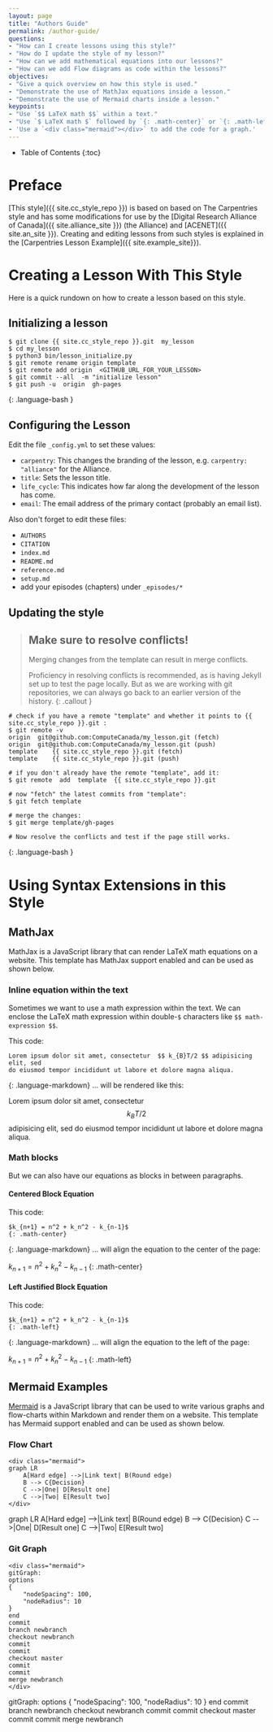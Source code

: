 ```yaml
---
layout: page
title: "Authors Guide"
permalink: /author-guide/
questions:
- "How can I create lessons using this style?"
- "How do I update the style of my lesson?"
- "How can we add mathematical equations into our lessons?"
- "How can we add Flow diagrams as code within the lessons?"
objectives:
- "Give a quick overview on how this style is used."
- "Demonstrate the use of MathJax equations inside a lesson."
- "Demonstrate the use of Mermaid charts inside a lesson."
keypoints:
- "Use `$$ LaTeX math $$` within a text."
- "Use `$ LaTeX math $` followed by `{: .math-center}` or `{: .math-left}` for math-blocks."
- 'Use a `<div class="mermaid"></div>` to add the code for a graph.'
---
```


* Table of Contents
{:toc}

# Preface

[This style]({{ site.cc_style_repo }}) is based on based on The Carpentries style and has some 
modifications for use by the [Digital Research Alliance of Canada]({{ site.alliance_site }}) 
(the Alliance) and [ACENET]({{ site.an_site }}). 
Creating and editing lessons from such styles is explained in the 
[Carpentries Lesson Example]({{ site.example_site}}).

# Creating a Lesson With This Style

Here is a quick rundown on how to create a lesson based on this style.

## Initializing a lesson

~~~
$ git clone {{ site.cc_style_repo }}.git  my_lesson
$ cd my_lesson
$ python3 bin/lesson_initialize.py
$ git remote rename origin template
$ git remote add origin  <GITHUB_URL_FOR_YOUR_LESSON>
$ git commit --all  -m "initialize lesson"
$ git push -u  origin  gh-pages
~~~
{: .language-bash }

## Configuring the Lesson

Edit the file `_config.yml` to set these values:
* `carpentry`:  This changes the branding of the lesson, e.g. `carpentry: "alliance"`
   for the Alliance.
* `title`: Sets the lesson title.
* `life_cycle`: This indicates how far along the development of the lesson has come.
* `email`: The email address of the primary contact (probably an email list).

Also don't forget to edit these files:

* `AUTHORS`
* `CITATION`
* `index.md`
* `README.md`
* `reference.md`
* `setup.md`
* add your episodes (chapters) under `_episodes/*`


## Updating the style

> ## Make sure to resolve conflicts!
> 
> Merging changes from the template can result in merge conflicts.
> 
> Proficiency in resolving conflicts is recommended, as is having Jekyll set up to test the page
> locally.  But as we are working with git repositories, we can always go back to an earlier version
> of the history.
{: .callout }

~~~
# check if you have a remote "template" and whether it points to {{ site.cc_style_repo }}.git :
$ git remote -v
origin	git@github.com:ComputeCanada/my_lesson.git (fetch)
origin	git@github.com:ComputeCanada/my_lesson.git (push)
template	{{ site.cc_style_repo }}.git (fetch)
template	{{ site.cc_style_repo }}.git (push)

# if you don't already have the remote "template", add it:
$ git remote  add  template  {{ site.cc_style_repo }}.git

# now "fetch" the latest commits from "template":
$ git fetch template

# merge the changes:
$ git merge template/gh-pages

# Now resolve the conflicts and test if the page still works.
~~~
{: .language-bash }

# Using Syntax Extensions in this Style

## MathJax

MathJax is a JavaScript library that can render LaTeX math equations on a website. 
This template has MathJax  support enabled and can be used as shown below.

### Inline equation within the text

Sometimes we want to use a math expression within the text.  We can enclose
the LaTeX math expression within double-`$` characters like `$$ math-expression $$`.


This code:
~~~
Lorem ipsum dolor sit amet, consectetur  $$ k_{B}T/2 $$ adipisicing elit, sed 
do eiusmod tempor incididunt ut labore et dolore magna aliqua. 
~~~
{: .language-markdown}
... will be rendered like this:

Lorem ipsum dolor sit amet, consectetur  $$ k_{B}T/2 $$ adipisicing elit, sed 
do eiusmod tempor incididunt ut labore et dolore magna aliqua. 


### Math blocks

But we can also have our equations as blocks in between paragraphs. 

#### Centered Block Equation
This code:
~~~
$k_{n+1} = n^2 + k_n^2 - k_{n-1}$
{: .math-center}
~~~
{: .language-markdown}
... will align the equation to the center of the page:

$k_{n+1} = n^2 + k_n^2 - k_{n-1}$
{: .math-center}

#### Left Justified Block Equation
This code:
~~~
$k_{n+1} = n^2 + k_n^2 - k_{n-1}$
{: .math-left}
~~~
{: .language-markdown}
... will align the equation to the left of the page:

$k_{n+1} = n^2 + k_n^2 - k_{n-1}$
{: .math-left}


## Mermaid Examples

[Mermaid](https://mermaid-js.github.io/mermaid/#/) is a JavaScript library that can be used
to write various graphs and flow-charts within Markdown and render them on a website. 
This template has Mermaid support enabled and can be used as shown below.

### Flow Chart

```
<div class="mermaid">
graph LR
    A[Hard edge] -->|Link text| B(Round edge)
    B --> C{Decision}
    C -->|One| D[Result one]
    C -->|Two| E[Result two]
</div>
```

<div class="mermaid">
graph LR
    A[Hard edge] -->|Link text| B(Round edge)
    B --> C{Decision}
    C -->|One| D[Result one]
    C -->|Two| E[Result two]
</div>

### Git Graph

```
<div class="mermaid">
gitGraph:
options
{
    "nodeSpacing": 100,
    "nodeRadius": 10
}
end
commit
branch newbranch
checkout newbranch
commit
commit
checkout master
commit
commit
merge newbranch
</div>
```

<div class="mermaid">
gitGraph:
options
{
    "nodeSpacing": 100,
    "nodeRadius": 10
}
end
commit
branch newbranch
checkout newbranch
commit
commit
checkout master
commit
commit
merge newbranch
</div>

